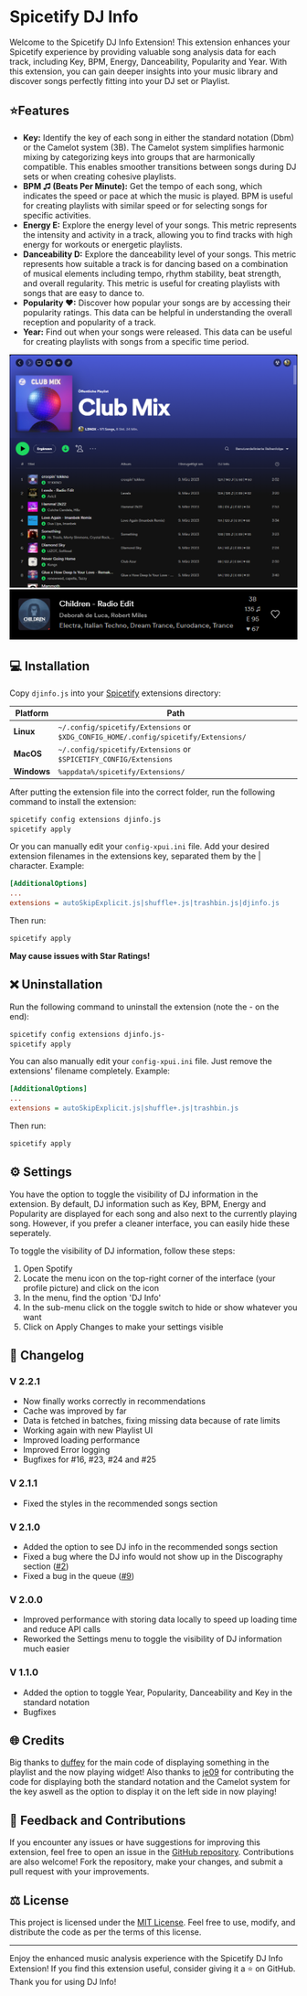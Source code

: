 # Spicetify DJ Info

Welcome to the Spicetify DJ Info Extension! This extension enhances your Spicetify experience by providing valuable song analysis data for each track, including Key, BPM, Energy, Danceability, Popularity and Year. With this extension, you can gain deeper insights into your music library and discover songs perfectly fitting into your DJ set or Playlist.

## ⭐Features

- **Key:** Identify the key of each song in either the standard notation (Dbm) or the Camelot system (3B). The Camelot system simplifies harmonic mixing by categorizing keys into groups that are harmonically compatible. This enables smoother transitions between songs during DJ sets or when creating cohesive playlists.
- **BPM ♫ (Beats Per Minute):** Get the tempo of each song, which indicates the speed or pace at which the music is played. BPM is useful for creating playlists with similar speed or for selecting songs for specific activities.
- **Energy E:** Explore the energy level of your songs. This metric represents the intensity and activity in a track, allowing you to find tracks with high energy for workouts or energetic playlists.
- **Danceability D:** Explore the danceability level of your songs. This metric represents how suitable a track is for dancing based on a combination of musical elements including tempo, rhythm stability, beat strength, and overall regularity. This metric is useful for creating playlists with songs that are easy to dance to.
- **Popularity ♥:** Discover how popular your songs are by accessing their popularity ratings. This data can be helpful in understanding the overall reception and popularity of a track.
- **Year:** Find out when your songs were released. This data can be useful for creating playlists with songs from a specific time period.

![Screenshot](img/playlist.png)
![Screenshot](img/now-playing.png)

## 💻 Installation

Copy `djinfo.js` into your [Spicetify](https://github.com/spicetify/spicetify-cli) extensions directory:

| **Platform** | **Path**                                                                             |
| ------------ | ------------------------------------------------------------------------------------ |
| **Linux**    | `~/.config/spicetify/Extensions` or `$XDG_CONFIG_HOME/.config/spicetify/Extensions/` |
| **MacOS**    | `~/.config/spicetify/Extensions` or `$SPICETIFY_CONFIG/Extensions`                   |
| **Windows**  | `%appdata%/spicetify/Extensions/`                                                    |

After putting the extension file into the correct folder, run the following command to install the extension:

```bash
spicetify config extensions djinfo.js
spicetify apply
```

Or you can manually edit your `config-xpui.ini` file. Add your desired extension filenames in the extensions key, separated them by the | character.
Example:

```ini
[AdditionalOptions]
...
extensions = autoSkipExplicit.js|shuffle+.js|trashbin.js|djinfo.js
```

Then run:

```bash
spicetify apply
```

**May cause issues with Star Ratings!**

## ❌ Uninstallation

Run the following command to uninstall the extension (note the - on the end):

```bash
spicetify config extensions djinfo.js-
spicetify apply
```

You can also manually edit your `config-xpui.ini` file. Just remove the extensions' filename completely.
Example:

```ini
[AdditionalOptions]
...
extensions = autoSkipExplicit.js|shuffle+.js|trashbin.js
```

Then run:

```bash
spicetify apply
```

## ⚙️ Settings

You have the option to toggle the visibility of DJ information in the extension. By default, DJ information such as Key, BPM, Energy and Popularity are displayed for each song and also next to the currently playing song. However, if you prefer a cleaner interface, you can easily hide these seperately.

To toggle the visibility of DJ information, follow these steps:

1. Open Spotify
2. Locate the menu icon on the top-right corner of the interface (your profile picture) and click on the icon
3. In the menu, find the option 'DJ Info'
4. In the sub-menu click on the toggle switch to hide or show whatever you want
5. Click on Apply Changes to make your settings visible

## 📜 Changelog

### V 2.2.1

- Now finally works correctly in recommendations
- Cache was improved by far
- Data is fetched in batches, fixing missing data because of rate limits
- Working again with new Playlist UI
- Improved loading performance
- Improved Error logging
- Bugfixes for #16, #23, #24 and #25

### V 2.1.1

- Fixed the styles in the recommended songs section

### V 2.1.0

- Added the option to see DJ info in the recommended songs section
- Fixed a bug where the DJ info would not show up in the Discography section ([#2](https://github.com/L3-N0X/spicetify-dj-info/issues/2))
- Fixed a bug in the queue ([#9](https://github.com/L3-N0X/spicetify-dj-info/issues/9))

### V 2.0.0

- Improved performance with storing data locally to speed up loading time and reduce API calls
- Reworked the Settings menu to toggle the visibility of DJ information much easier

### V 1.1.0

- Added the option to toggle Year, Popularity, Danceability and Key in the standard notation
- Bugfixes

## 🌐 Credits

Big thanks to [duffey](https://github.com/Tetrax-10) for the main code of displaying something in the playlist and the now playing widget!
Also thanks to [je09](https://github.com/je09) for contributing the code for displaying both the standard notation and the Camelot system for the key aswell as the option to display it on the left side in now playing!

## 💬 Feedback and Contributions

If you encounter any issues or have suggestions for improving this extension, feel free to open an issue in the [GitHub repository](https://github.com/L3-N0X/spicetify-dj-info). Contributions are also welcome! Fork the repository, make your changes, and submit a pull request with your improvements.

## ⚖️ License

This project is licensed under the [MIT License](LICENSE.md). Feel free to use, modify, and distribute the code as per the terms of this license.

----
Enjoy the enhanced music analysis experience with the Spicetify DJ Info Extension! If you find this extension useful, consider giving it a ⭐️ on GitHub. Thank you for using DJ Info!
